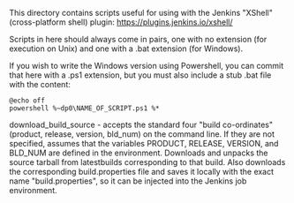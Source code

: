 This directory contains scripts useful for using with the Jenkins "XShell"
(cross-platform shell) plugin: https://plugins.jenkins.io/xshell/

Scripts in here should always come in pairs, one with no extension (for
execution on Unix) and one with a .bat extension (for Windows).

If you wish to write the Windows version using Powershell, you can commit
that here with a .ps1 extension, but you must also include a stub .bat file
with the content:

    @echo off
    powershell %~dp0\NAME_OF_SCRIPT.ps1 %*

download_build_source - accepts the standard four "build co-ordinates"
(product, release, version, bld_num) on the command line. If they are not
specified, assumes that the variables PRODUCT, RELEASE, VERSION, and BLD_NUM
are defined in the environment. Downloads and unpacks the source tarball
from latestbuilds corresponding to that build. Also downloads the
corresponding build.properties file and saves it locally with the exact name
"build.properties", so it can be injected into the Jenkins job environment.
